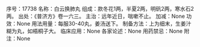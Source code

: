 序号：17738
名称：白云换肺丸
组成：款冬花1两，半夏2两，明矾2两，寒水石2两。
出处：《普济方》卷一六三。
主治：远年近日，喘嗽不止。
加减：None
功效：None
用法用量：每服30-40丸，姜汤送下。
制备方法：上为细末，生姜汁糊为丸，如梧桐子大。
临床应用：None
各家论述：None
用药禁忌：None
附注：None
